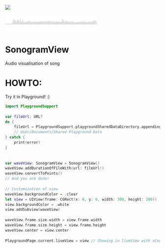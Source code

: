 ![](https://img.shields.io/badge/swift-3.0.1-green.svg)

![](https://github.com/Luccifer/SonogramView/blob/master/Screen%20Shot%202017-09-01%20at%2023.35.47.png)

# SonogramView
Audio visualisation of song

# HOWTO:
Try it in Playground! :)

```Swift
import PlaygroundSupport

var fileUrl: URL?
do {
    fileUrl = PlaygroundSupport.playgroundSharedDataDirectory.appendingPathComponent("test.m4a")
    // User/Documents/Shared Playground Data
} catch {
    print(error)
}


var waveView: SonogramView = SonogramView()
waveView.addDurationOfFileWith(url: fileUrl!)
waveView.convertToPoints()
// And you are done!

// Customization of view
waveView.backgroundColor = .clear
let view = UIView(frame: CGRect(x: 0, y: 0, width: 300, height: 200))
view.backgroundColor = .white
view.addSubview(waveView)

waveView.frame.size.width = view.frame.width
waveView.frame.size.height = view.frame.height
waveView.center = view.center

PlaygroundPage.current.liveView = view // Showing in liveView with xCode Playground
```

